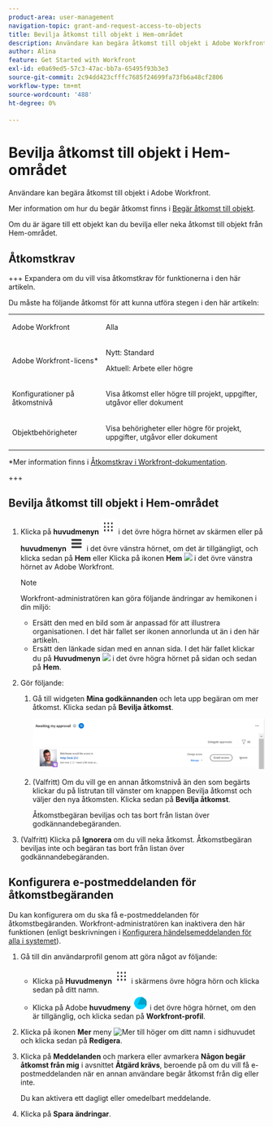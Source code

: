 ```yaml
---
product-area: user-management
navigation-topic: grant-and-request-access-to-objects
title: Bevilja åtkomst till objekt i Hem-området
description: Användare kan begära åtkomst till objekt i Adobe Workfront. Mer information om hur du begär åtkomst finns i Begär åtkomst till objekt.
author: Alina
feature: Get Started with Workfront
exl-id: e0a69ed5-57c3-47ac-bb7a-65495f93b3e3
source-git-commit: 2c94dd423cfffc7685f24699fa73fb6a48cf2806
workflow-type: tm+mt
source-wordcount: '488'
ht-degree: 0%

---
```


# Bevilja åtkomst till objekt i Hem-området

<!--Audited: 10/2024-->

Användare kan begära åtkomst till objekt i Adobe Workfront.

Mer information om hur du begär åtkomst finns i [Begär åtkomst till objekt](../../workfront-basics/grant-and-request-access-to-objects/request-access.md).

Om du är ägare till ett objekt kan du bevilja eller neka åtkomst till objekt från Hem-området.

## Åtkomstkrav

+++ Expandera om du vill visa åtkomstkrav för funktionerna i den här artikeln.

Du måste ha följande åtkomst för att kunna utföra stegen i den här artikeln:

<table style="table-layout:auto"> 
 <col> 
 <col> 
 <tbody> 
  <tr> 
   <td role="rowheader">Adobe Workfront</td> 
   <td> <p>Alla</p> </td> 
  </tr> 
  <tr> 
   <td role="rowheader">Adobe Workfront-licens*</td> 
   <td> <p>Nytt: Standard</p> 
   <p>Aktuell: Arbete eller högre</p> </td> 
  </tr> 
  <tr> 
   <td role="rowheader">Konfigurationer på åtkomstnivå</td> 
   <td> <p>Visa åtkomst eller högre till projekt, uppgifter, utgåvor eller dokument</p> </td> 
  </tr> 
  <tr> 
   <td role="rowheader">Objektbehörigheter</td> 
   <td> <p>Visa behörigheter eller högre för projekt, uppgifter, utgåvor eller dokument</p> </td> 
  </tr> 
 </tbody> 
</table>

*Mer information finns i [Åtkomstkrav i Workfront-dokumentation](/help/quicksilver/administration-and-setup/add-users/access-levels-and-object-permissions/access-level-requirements-in-documentation.md).

+++

## Bevilja åtkomst till objekt i Hem-området

1. Klicka på **huvudmenyn** ![](assets/dots-main-menu.png) i det övre högra hörnet av skärmen eller på **huvudmenyn** ![](assets/lines-main-menu.png) i det övre vänstra hörnet, om det är tillgängligt, och klicka sedan på **Hem**
eller
Klicka på ikonen **Hem** ![](assets/home-icon-30x29.png) i det övre vänstra hörnet av Adobe Workfront.

   >[!NOTE]
   >
   >Workfront-administratören kan göra följande ändringar av hemikonen i din miljö:
   >
   >* Ersätt den med en bild som är anpassad för att illustrera organisationen. I det här fallet ser ikonen annorlunda ut än i den här artikeln.
   >* Ersätt den länkade sidan med en annan sida. I det här fallet klickar du på **Huvudmenyn** ![](assets/main-menu-icon.png) i det övre högra hörnet på sidan och sedan på **Hem**.

1. Gör följande:

   1. Gå till widgeten **Mina godkännanden** och leta upp begäran om mer åtkomst. Klicka sedan på **Bevilja åtkomst**.

      ![Godkänn en begäran](assets/request-for-access-to-project-in-new-home-approvals-widget.png)

   1. (Valfritt) Om du vill ge en annan åtkomstnivå än den som begärts klickar du på listrutan till vänster om knappen Bevilja åtkomst och väljer den nya åtkomsten. Klicka sedan på **Bevilja åtkomst**.

      Åtkomstbegäran beviljas och tas bort från listan över godkännandebegäranden.

1. (Valfritt) Klicka på **Ignorera** om du vill neka åtkomst. Åtkomstbegäran beviljas inte och begäran tas bort från listan över godkännandebegäranden.

## Konfigurera e-postmeddelanden för åtkomstbegäranden

Du kan konfigurera om du ska få e-postmeddelanden för åtkomstbegäranden. Workfront-administratören kan inaktivera den här funktionen (enligt beskrivningen i [Konfigurera händelsemeddelanden för alla i systemet](../../administration-and-setup/manage-workfront/emails/configure-event-notifications-for-everyone-in-the-system.md)).

1. Gå till din användarprofil genom att göra något av följande:

   * Klicka på **Huvudmenyn** ![](assets/dots-main-menu.png) i skärmens övre högra hörn och klicka sedan på ditt namn.
   * Klicka på Adobe **huvudmeny** ![profilikon](assets/adobe-blue-main-menu.png) i det övre högra hörnet, om den är tillgänglig, och klicka sedan på **Workfront-profil**.

1. Klicka på ikonen **Mer** meny ![Mer](assets/more-icon.png) till höger om ditt namn i sidhuvudet och klicka sedan på **Redigera**.
1. Klicka på **Meddelanden** och markera eller avmarkera **Någon begär åtkomst från mig** i avsnittet **Åtgärd krävs**, beroende på om du vill få e-postmeddelanden när en annan användare begär åtkomst från dig eller inte.

   Du kan aktivera ett dagligt eller omedelbart meddelande.

1. Klicka på **Spara ändringar**.
